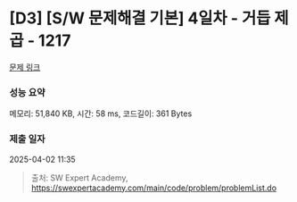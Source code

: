 # [D3] [S/W 문제해결 기본] 4일차 - 거듭 제곱 - 1217 

[문제 링크](https://swexpertacademy.com/main/code/problem/problemDetail.do?contestProbId=AV14dUIaAAUCFAYD) 

### 성능 요약

메모리: 51,840 KB, 시간: 58 ms, 코드길이: 361 Bytes

### 제출 일자

2025-04-02 11:35



> 출처: SW Expert Academy, https://swexpertacademy.com/main/code/problem/problemList.do